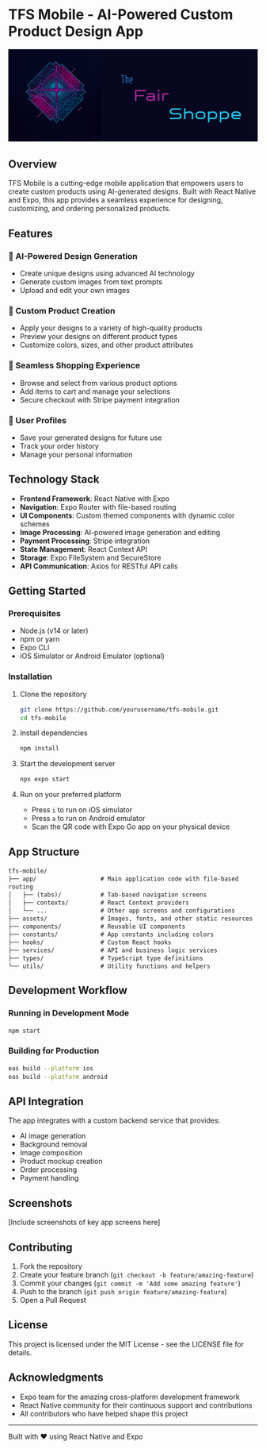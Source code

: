 # TFS Mobile - AI-Powered Custom Product Design App

![TFS Mobile Banner](./assets/images/tfs-banner.png)

## Overview

TFS Mobile is a cutting-edge mobile application that empowers users to create custom products using AI-generated designs. Built with React Native and Expo, this app provides a seamless experience for designing, customizing, and ordering personalized products.

## Features

### 🎨 AI-Powered Design Generation
- Create unique designs using advanced AI technology
- Generate custom images from text prompts
- Upload and edit your own images

### 👕 Custom Product Creation
- Apply your designs to a variety of high-quality products
- Preview your designs on different product types
- Customize colors, sizes, and other product attributes

### 🛒 Seamless Shopping Experience
- Browse and select from various product options
- Add items to cart and manage your selections
- Secure checkout with Stripe payment integration

### 👤 User Profiles
- Save your generated designs for future use
- Track your order history
- Manage your personal information

## Technology Stack

- **Frontend Framework**: React Native with Expo
- **Navigation**: Expo Router with file-based routing
- **UI Components**: Custom themed components with dynamic color schemes
- **Image Processing**: AI-powered image generation and editing
- **Payment Processing**: Stripe integration
- **State Management**: React Context API
- **Storage**: Expo FileSystem and SecureStore
- **API Communication**: Axios for RESTful API calls

## Getting Started

### Prerequisites

- Node.js (v14 or later)
- npm or yarn
- Expo CLI
- iOS Simulator or Android Emulator (optional)

### Installation

1. Clone the repository
   ```bash
   git clone https://github.com/yourusername/tfs-mobile.git
   cd tfs-mobile
   ```

2. Install dependencies
   ```bash
   npm install
   ```

3. Start the development server
   ```bash
   npx expo start
   ```

4. Run on your preferred platform
   - Press `i` to run on iOS simulator
   - Press `a` to run on Android emulator
   - Scan the QR code with Expo Go app on your physical device

## App Structure

```
tfs-mobile/
├── app/                  # Main application code with file-based routing
│   ├── (tabs)/           # Tab-based navigation screens
│   ├── contexts/         # React Context providers
│   └── ...               # Other app screens and configurations
├── assets/               # Images, fonts, and other static resources
├── components/           # Reusable UI components
├── constants/            # App constants including colors
├── hooks/                # Custom React hooks
├── services/             # API and business logic services
├── types/                # TypeScript type definitions
└── utils/                # Utility functions and helpers
```

## Development Workflow

### Running in Development Mode

```bash
npm start
```

### Building for Production

```bash
eas build --platform ios
eas build --platform android
```

## API Integration

The app integrates with a custom backend service that provides:
- AI image generation
- Background removal
- Image composition
- Product mockup creation
- Order processing
- Payment handling

## Screenshots

[Include screenshots of key app screens here]

## Contributing

1. Fork the repository
2. Create your feature branch (`git checkout -b feature/amazing-feature`)
3. Commit your changes (`git commit -m 'Add some amazing feature'`)
4. Push to the branch (`git push origin feature/amazing-feature`)
5. Open a Pull Request

## License

This project is licensed under the MIT License - see the LICENSE file for details.

## Acknowledgments

- Expo team for the amazing cross-platform development framework
- React Native community for their continuous support and contributions
- All contributors who have helped shape this project

---

Built with ❤️ using React Native and Expo
